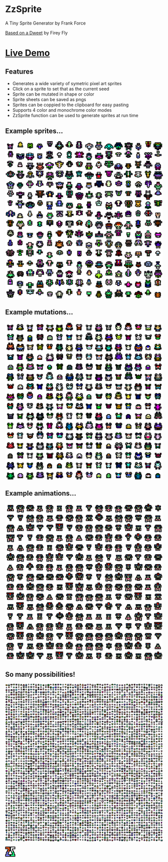 # ZzSprite

A Tiny Sprite Generator by Frank Force

[Based on a Dweet](https://www.dwitter.net/d/3078) by Firey Fly

# [Live Demo](https://killedbyapixel.github.io/ZzSprite/)

## Features

- Generates a wide variety of symetric pixel art sprites
- Click on a sprite to set that as the current seed
- Sprite can be mutated in shape or color
- Sprite sheets can be saved as pngs
- Sprites can be coppied to the clipboard for easy pasting
- Supports 4 color and monochrome color modes
- ZzSprite function can be used to generate sprites at run time

## Example sprites...
![Example Image 1](/examples/example1.png)

## Example mutations...
![Example Image 2](/examples/example2.png)

## Example animations...
![Example Image 3](/examples/example3.png)

## So many possibilities!
![Example Image 4](/examples/example4.png)

![Favicon](/favicon.png)
